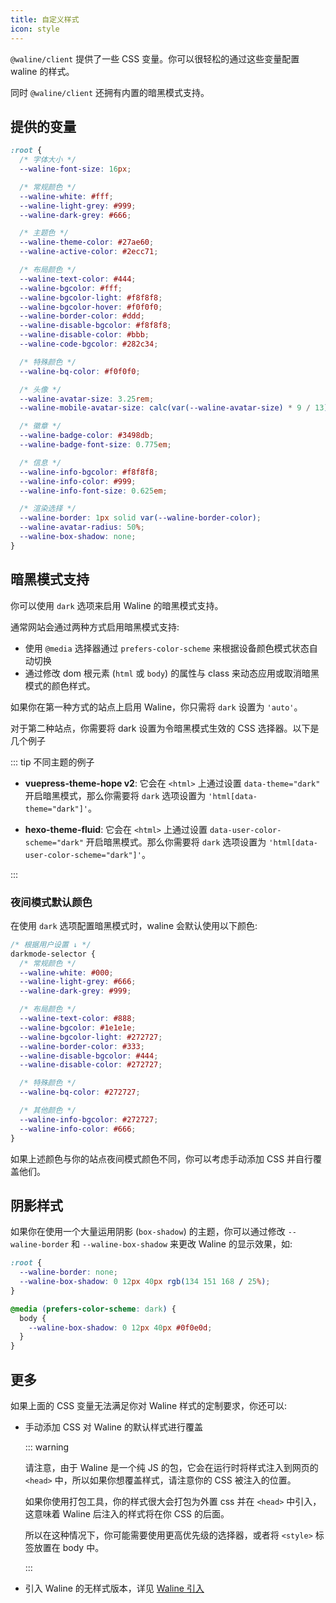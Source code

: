 ```yaml
---
title: 自定义样式
icon: style
---
```


`@waline/client` 提供了一些 CSS 变量。你可以很轻松的通过这些变量配置 waline 的样式。

同时 `@waline/client` 还拥有内置的暗黑模式支持。

<!-- more -->

## 提供的变量

```css
:root {
  /* 字体大小 */
  --waline-font-size: 16px;

  /* 常规颜色 */
  --waline-white: #fff;
  --waline-light-grey: #999;
  --waline-dark-grey: #666;

  /* 主题色 */
  --waline-theme-color: #27ae60;
  --waline-active-color: #2ecc71;

  /* 布局颜色 */
  --waline-text-color: #444;
  --waline-bgcolor: #fff;
  --waline-bgcolor-light: #f8f8f8;
  --waline-bgcolor-hover: #f0f0f0;
  --waline-border-color: #ddd;
  --waline-disable-bgcolor: #f8f8f8;
  --waline-disable-color: #bbb;
  --waline-code-bgcolor: #282c34;

  /* 特殊颜色 */
  --waline-bq-color: #f0f0f0;

  /* 头像 */
  --waline-avatar-size: 3.25rem;
  --waline-mobile-avatar-size: calc(var(--waline-avatar-size) * 9 / 13);

  /* 徽章 */
  --waline-badge-color: #3498db;
  --waline-badge-font-size: 0.775em;

  /* 信息 */
  --waline-info-bgcolor: #f8f8f8;
  --waline-info-color: #999;
  --waline-info-font-size: 0.625em;

  /* 渲染选择 */
  --waline-border: 1px solid var(--waline-border-color);
  --waline-avatar-radius: 50%;
  --waline-box-shadow: none;
}
```

## 暗黑模式支持

你可以使用 `dark` 选项来启用 Waline 的暗黑模式支持。

通常网站会通过两种方式启用暗黑模式支持:

- 使用 `@media` 选择器通过 `prefers-color-scheme` 来根据设备颜色模式状态自动切换
- 通过修改 dom 根元素 (`html` 或 `body`) 的属性与 class 来动态应用或取消暗黑模式的颜色样式。

如果你在第一种方式的站点上启用 Waline，你只需将 `dark` 设置为 `'auto'`。

对于第二种站点，你需要将 dark 设置为令暗黑模式生效的 CSS 选择器。以下是几个例子

::: tip 不同主题的例子

- **vuepress-theme-hope v2**: 它会在 `<html>` 上通过设置 `data-theme="dark"` 开启暗黑模式，那么你需要将 `dark` 选项设置为 `'html[data-theme="dark"]'`。

- **hexo-theme-fluid**: 它会在 `<html>` 上通过设置 `data-user-color-scheme="dark"` 开启暗黑模式。那么你需要将 `dark` 选项设置为 `'html[data-user-color-scheme="dark"]'`。

:::

### 夜间模式默认颜色

在使用 `dark` 选项配置暗黑模式时，waline 会默认使用以下颜色:

```css
/* 根据用户设置 ↓ */
darkmode-selector {
  /* 常规颜色 */
  --waline-white: #000;
  --waline-light-grey: #666;
  --waline-dark-grey: #999;

  /* 布局颜色 */
  --waline-text-color: #888;
  --waline-bgcolor: #1e1e1e;
  --waline-bgcolor-light: #272727;
  --waline-border-color: #333;
  --waline-disable-bgcolor: #444;
  --waline-disable-color: #272727;

  /* 特殊颜色 */
  --waline-bq-color: #272727;

  /* 其他颜色 */
  --waline-info-bgcolor: #272727;
  --waline-info-color: #666;
}
```

如果上述颜色与你的站点夜间模式颜色不同，你可以考虑手动添加 CSS 并自行覆盖他们。

## 阴影样式

如果你在使用一个大量运用阴影 (`box-shadow`) 的主题，你可以通过修改 `--waline-border` 和 `--waline-box-shadow` 来更改 Waline 的显示效果，如:

```css
:root {
  --waline-border: none;
  --waline-box-shadow: 0 12px 40px rgb(134 151 168 / 25%);
}

@media (prefers-color-scheme: dark) {
  body {
    --waline-box-shadow: 0 12px 40px #0f0e0d;
  }
}
```

## 更多

如果上面的 CSS 变量无法满足你对 Waline 样式的定制要求，你还可以:

- 手动添加 CSS 对 Waline 的默认样式进行覆盖

  ::: warning

  请注意，由于 Waline 是一个纯 JS 的包，它会在运行时将样式注入到网页的 `<head>` 中，所以如果你想覆盖样式，请注意你的 CSS 被注入的位置。

  如果你使用打包工具，你的样式很大会打包为外置 css 并在 `<head>` 中引入，这意味着 Waline 后注入的样式将在你 CSS 的后面。

  所以在这种情况下，你可能需要使用更高优先级的选择器，或者将 `<style>` 标签放置在 body 中。

  :::

- 引入 Waline 的无样式版本，详见 [Waline 引入](./import.md)
